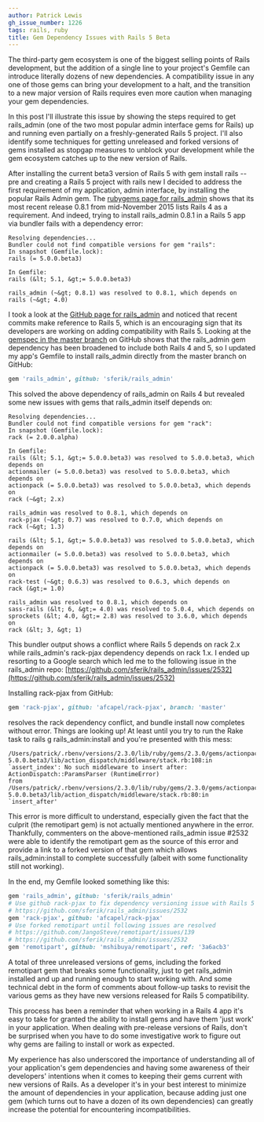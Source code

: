 ```yaml
---
author: Patrick Lewis
gh_issue_number: 1226
tags: rails, ruby
title: Gem Dependency Issues with Rails 5 Beta
---
```


The third-party gem ecosystem is one of the biggest selling points of Rails development, but the addition of a single line to your project's Gemfile can introduce literally dozens of new dependencies. A compatibility issue in any one of those gems can bring your development to a halt, and the transition to a new major version of Rails requires even more caution when managing your gem dependencies.

In this post I'll illustrate this issue by showing the steps required to get rails_admin (one of the two most popular admin interface gems for Rails) up and running even partially on a freshly-generated Rails 5 project. I'll also identify some techniques for getting unreleased and forked versions of gems installed as stopgap measures to unblock your development while the gem ecosystem catches up to the new version of Rails.

After installing the current beta3 version of Rails 5 with gem install rails --pre and creating a Rails 5 project with rails new I decided to address the first requirement of my application, admin interface, by installing the popular Rails Admin gem. The [rubygems page for rails_admin](https://rubygems.org/gems/rails_admin) shows that its most recent release 0.8.1 from mid-November 2015 lists Rails 4 as a requirement. And indeed, trying to install rails_admin 0.8.1 in a Rails 5 app via bundler fails with a dependency error:

```nohighlight
Resolving dependencies...
Bundler could not find compatible versions for gem "rails":
In snapshot (Gemfile.lock):
rails (= 5.0.0.beta3)

In Gemfile:
rails (&lt; 5.1, &gt;= 5.0.0.beta3)

rails_admin (~&gt; 0.8.1) was resolved to 0.8.1, which depends on
rails (~&gt; 4.0)
```

I took a look at the [GitHub page for rails_admin](https://github.com/sferik/rails_admin) and noticed that recent commits make reference to Rails 5, which is an encouraging sign that its developers are working on adding compatibility with Rails 5. Looking at the [gemspec in the master branch](https://github.com/sferik/rails_admin/blob/master/rails_admin.gemspec) on GitHub shows that the rails_admin gem dependency has been broadened to include both Rails 4 and 5, so I updated my app's Gemfile to install rails_admin directly from the master branch on GitHub:

```ruby
gem 'rails_admin', github: 'sferik/rails_admin'
```

This solved the above dependency of rails_admin on Rails 4 but revealed some new issues with gems that rails_admin itself depends on:

```nohighlight
Resolving dependencies...
Bundler could not find compatible versions for gem "rack":
In snapshot (Gemfile.lock):
rack (= 2.0.0.alpha)

In Gemfile:
rails (&lt; 5.1, &gt;= 5.0.0.beta3) was resolved to 5.0.0.beta3, which depends on
actionmailer (= 5.0.0.beta3) was resolved to 5.0.0.beta3, which depends on
actionpack (= 5.0.0.beta3) was resolved to 5.0.0.beta3, which depends on
rack (~&gt; 2.x)

rails_admin was resolved to 0.8.1, which depends on
rack-pjax (~&gt; 0.7) was resolved to 0.7.0, which depends on
rack (~&gt; 1.3)

rails (&lt; 5.1, &gt;= 5.0.0.beta3) was resolved to 5.0.0.beta3, which depends on
actionmailer (= 5.0.0.beta3) was resolved to 5.0.0.beta3, which depends on
actionpack (= 5.0.0.beta3) was resolved to 5.0.0.beta3, which depends on
rack-test (~&gt; 0.6.3) was resolved to 0.6.3, which depends on
rack (&gt;= 1.0)

rails_admin was resolved to 0.8.1, which depends on
sass-rails (&lt; 6, &gt;= 4.0) was resolved to 5.0.4, which depends on
sprockets (&lt; 4.0, &gt;= 2.8) was resolved to 3.6.0, which depends on
rack (&lt; 3, &gt; 1)
```

This bundler output shows a conflict where Rails 5 depends on rack 2.x while rails_admin's rack-pjax dependency depends on rack 1.x. I ended up resorting to a Google search which led me to the following issue in the rails_admin repo: [https://github.com/sferik/rails_admin/issues/2532](https://github.com/sferik/rails_admin/issues/2532)

Installing rack-pjax from GitHub:

```ruby
gem 'rack-pjax', github: 'afcapel/rack-pjax', branch: 'master'
```

resolves the rack dependency conflict, and bundle install now completes without error. Things are looking up! At least until you try to run the Rake task to rails g rails_admin:install and you're presented with this mess:

```nohighlight
/Users/patrick/.rbenv/versions/2.3.0/lib/ruby/gems/2.3.0/gems/actionpack-5.0.0.beta3/lib/action_dispatch/middleware/stack.rb:108:in `assert_index': No such middleware to insert after: ActionDispatch::ParamsParser (RuntimeError)
from /Users/patrick/.rbenv/versions/2.3.0/lib/ruby/gems/2.3.0/gems/actionpack-5.0.0.beta3/lib/action_dispatch/middleware/stack.rb:80:in `insert_after'
```

This error is more difficult to understand, especially given the fact that the culprit (the remotipart gem) is not actually mentioned anywhere in the error. Thankfully, commenters on the above-mentioned rails_admin issue #2532 were able to identify the remotipart gem as the source of this error and provide a link to a forked version of that gem which allows rails_admin:install to complete successfully (albeit with some functionality still not working).

In the end, my Gemfile looked something like this:

```ruby
gem 'rails_admin', github: 'sferik/rails_admin'
# Use github rack-pjax to fix dependency versioning issue with Rails 5
# https://github.com/sferik/rails_admin/issues/2532
gem 'rack-pjax', github: 'afcapel/rack-pjax'
# Use forked remotipart until following issues are resolved
# https://github.com/JangoSteve/remotipart/issues/139
# https://github.com/sferik/rails_admin/issues/2532
gem 'remotipart', github: 'mshibuya/remotipart', ref: '3a6acb3'
```

A total of three unreleased versions of gems, including the forked remotipart gem that breaks some functionality, just to get rails_admin installed and up and running enough to start working with. And some technical debt in the form of comments about follow-up tasks to revisit the various gems as they have new versions released for Rails 5 compatibility.

This process has been a reminder that when working in a Rails 4 app it's easy to take for granted the ability to install gems and have them 'just work' in your application. When dealing with pre-release versions of Rails, don't be surprised when you have to do some investigative work to figure out why gems are failing to install or work as expected.

My experience has also underscored the importance of understanding all of your application's gem dependencies and having some awareness of their developers' intentions when it comes to keeping their gems current with new versions of Rails. As a developer it's in your best interest to minimize the amount of dependencies in your application, because adding just one gem (which turns out to have a dozen of its own dependencies) can greatly increase the potential for encountering incompatibilities.
